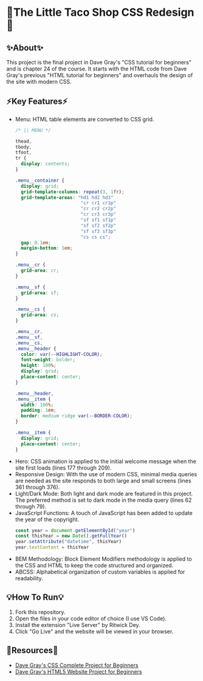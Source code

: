 # 🌮The Little Taco Shop CSS Redesign🌮

## ✨About✨

This project is the final project in Dave Gray's "CSS tutorial for beginners" and is chapter 24 of the course. It starts with the HTML code from Dave Gray's previous "HTML tutorial for beginners" and overhauls the design of the site with modern CSS.

## ⚡️Key Features⚡️

- Menu: HTML table elements are converted to CSS grid.
  ```css
  /* || MENU */

  thead, 
  tbody, 
  tfoot, 
  tr {
    display: contents;
  }

  .menu__container {
    display: grid;
    grid-template-columns: repeat(3, 1fr);
    grid-template-areas: "hd1 hd2 hd3"
                          "cr cr1 cr1p"
                          "cr cr2 cr2p"
                          "cr cr3 cr3p"
                          "sf sf1 sf1p"
                          "sf sf2 sf2p"
                          "sf sf3 sf3p"
                          "cs cs cs";
    gap: 0.1em;
    margin-bottom: 1em;
  }

  .menu__cr {
    grid-area: cr;
  }

  .menu__sf {
    grid-area: sf;
  }

  .menu__cs {
    grid-area: cs;
  }

  .menu__cr, 
  .menu__sf,
  .menu__cs,
  .menu__header {
    color: var(--HIGHLIGHT-COLOR);
    font-weight: bolder;
    height: 100%;
    display: grid;
    place-content: center;
  }

  .menu__header,
  .menu__item {
    width: 100%;
    padding: 1em;
    border: medium ridge var(--BORDER-COLOR);
  }

  .menu__item {
    display: grid;
    place-content: center;
  }
- Hero: CSS animation is applied to the initial welcome message when the site first loads (lines 177 through 209).
- Responsive Design: With the use of modern CSS, minimal media queries are needed as the site responds to both large and small screens (lines 361 through 376).
- Light/Dark Mode: Both light and dark mode are featured in this project. The preferred method is set to dark mode in the media query (lines 62 through 79).
- JavaScript Functions: A touch of JavaScript has been added to update the year of the copyright.
  ```javascript
  const year = document.getElementById("year")
  const thisYear = new Date().getFullYear()
  year.setAttribute("datetime", thisYear)
  year.textContent = thisYear
- BEM Methodology: Block Element Modifiers methodology is applied to the CSS and HTML to keep the code structured and organized.
- ABCSS: Alphabetical organization of custom variables is applied for readability.

## 💡How To Run💡

1. Fork this repository.
2. Open the files in your code editor of choice (I use VS Code).
3. Install the extension "Live Server" by Ritwick Dey.
4. Click "Go Live" and the website will be viewed in your browser.

## 🔗Resources🔗

- [Dave Gray's CSS Complete Project for Beginners](https://www.youtube.com/watch?v=cMN2Odm5ieA&list=PL0Zuz27SZ-6Mx9fd9elt80G1bPcySmWit&index=25)
- [Dave Gray's HTML5 Website Project for Beginners](https://youtube.com/watch?v=T5PD8ofhiug)



 
   
